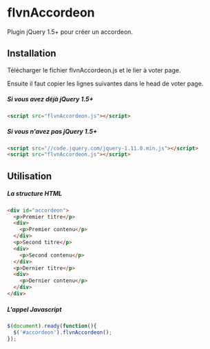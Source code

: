 flvnAccordeon
=============
Plugin jQuery 1.5+ pour créer un accordeon.


Installation
--------------
Télécharger le fichier flvnAccordeon.js et le lier à voter page.

Ensuite il faut copier les lignes suivantes dans le head de voter page.
##### Si vous avez déjà jQuery 1.5+
```html
<script src="flvnAccordeon.js"></script>
```

##### Si vous n'avez pas jQuery 1.5+
```html
<script src="//code.jquery.com/jquery-1.11.0.min.js"></script>
<script src="flvnAccordeon.js"></script>
```

Utilisation
--------------
##### La structure HTML
```html
<div id="accordeon">
  <p>Premier titre</p>
  <div>
    <p>Premier contenu</p>
  </div>
  <p>Second titre</p>
  <div>
    <p>Second contenu</p>
  </div>
  <p>Dernier titre</p>
  <div>
    <p>Dernier contenu</p>
  </div>
</div>
```
##### L'appel Javascript
```js
$(document).ready(function(){
  $('#accordeon').flvnAccordeon();
});
```
